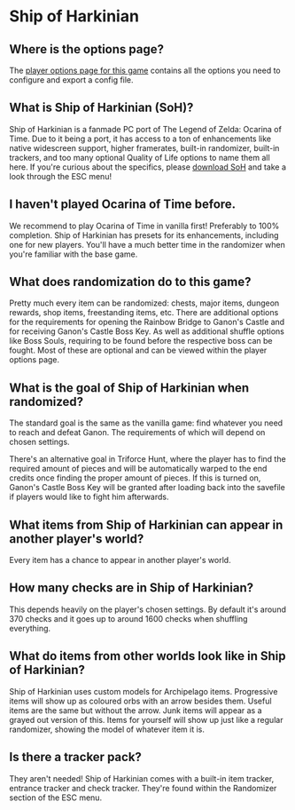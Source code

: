 # Ship of Harkinian

## Where is the options page?

The [player options page for this game](../player-options) contains all the options you need to configure and export a config file.


## What is Ship of Harkinian (SoH)?

Ship of Harkinian is a fanmade PC port of The Legend of Zelda: Ocarina of Time. Due to it being a port, it has access to a ton
of enhancements like native widescreen support, higher framerates, built-in randomizer, built-in
trackers, and too many optional Quality of Life options to name them all here. 
If you're curious about the specifics, please [download SoH](https://www.shipofharkinian.com/) and take a look
through the ESC menu!


## I haven't played Ocarina of Time before.

We recommend to play Ocarina of Time in vanilla first! Preferably to 100% completion. 
Ship of Harkinian has presets for its enhancements, including one for new players. 
You'll have a much better time in the randomizer when you're familiar with the base game. 


## What does randomization do to this game?

Pretty much every item can be randomized: chests, major items, dungeon rewards, shop items, freestanding items, etc. 
There are additional options for the requirements for opening the Rainbow Bridge to Ganon's Castle and for receiving Ganon's Castle Boss Key.
As well as additional shuffle options like Boss Souls, requiring to be found before the respective boss can be fought. 
Most of these are optional and can be viewed within the player options page.


## What is the goal of Ship of Harkinian when randomized?

The standard goal is the same as the vanilla game: find whatever you need to reach and defeat Ganon.
The requirements of which will depend on chosen settings.

There's an alternative goal in Triforce Hunt, where the player has to find the required amount of pieces and will be automatically
warped to the end credits once finding the proper amount of pieces. If this is turned on, Ganon's Castle Boss Key will be granted
after loading back into the savefile if players would like to fight him afterwards.


## What items from Ship of Harkinian can appear in another player's world?

Every item has a chance to appear in another player's world.


## How many checks are in Ship of Harkinian?

This depends heavily on the player's chosen settings. By default it's around 370 checks and it goes up to around 1600 checks
when shuffling everything.


## What do items from other worlds look like in Ship of Harkinian?

Ship of Harkinian uses custom models for Archipelago items. Progressive items will show up as coloured orbs with an arrow besides
them. Useful items are the same but without the arrow. Junk items will appear as a grayed out version of this. Items for
yourself will show up just like a regular randomizer, showing the model of whatever item it is.


## Is there a tracker pack?

They aren't needed! Ship of Harkinian comes with a built-in item tracker, entrance tracker and check tracker. They're found 
within the Randomizer section of the ESC menu.
